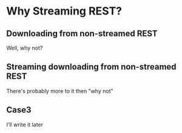 # Why Streaming REST?

## Downloading from non-streamed REST

Well, why not?

<figure data-demo="fast-ajax-discrete"></figure>

## Streaming downloading from non-streamed REST

There's probably more to it then "why not"

<figure data-demo="fast-ajax-progressive"></figure>

## Case3

I'll write it later

<figure data-demo="slow-ajax-discrete"></figure>